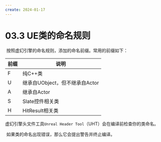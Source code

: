 ```yaml
---
create: 2024-01-17
---
```

# 03.3 UE类的命名规则

​	按照虚幻引擎的命名规则，添加的命名前缀。常用的前缀如下： 

| 前缀 | 说明                           |
| ---- | ------------------------------ |
| F    | 纯C++类                        |
| U    | 继承自UObject，但不继承自Actor |
| A    | 继承自Actor                    |
| S    | Slate控件相关类                |
| H    | HitResult相关类                |

​	虚幻引擎头文件工具`Unreal Header Tool`（UHT）会在编译前检查你的类命名。

​	如果类的命名出现错误，那么它会提出警告并终止编译。